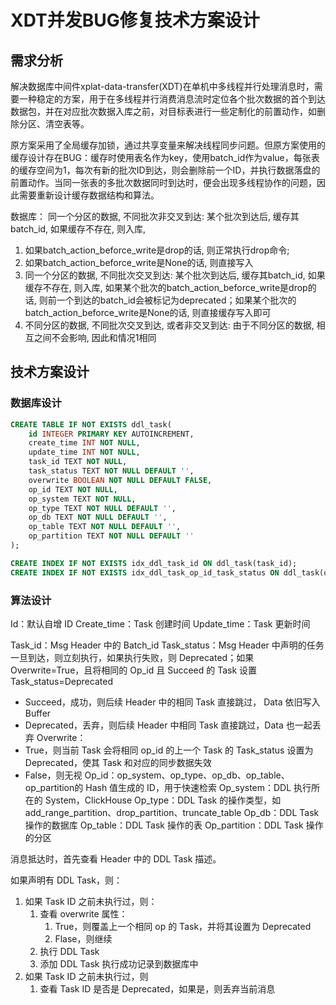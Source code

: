 # XDT并发BUG修复技术方案设计


## 需求分析

解决数据库中间件xplat-data-transfer(XDT)在单机中多线程并行处理消息时，需要一种稳定的方案，用于在多线程并行消费消息流时定位各个批次数据的首个到达数据包，并在对应批次数据入库之前，对目标表进行一些定制化的前置动作，如删除分区、清空表等。


原方案采用了全局缓存加锁，通过共享变量来解决线程同步问题。但原方案使用的缓存设计存在BUG：缓存时使用表名作为key，使用batch_id作为value，每张表的缓存空间为1，每次有新的批次ID到达，则会删除前一个ID，并执行数据落盘的前置动作。当同一张表的多批次数据同时到达时，便会出现多线程协作的问题，因此需要重新设计缓存数据结构和算法。


数据库：
同一个分区的数据, 不同批次非交叉到达:
某个批次到达后, 缓存其batch_id, 如果缓存不存在, 则入库,
1. 如果batch_action_beforce_write是drop的话, 则正常执行drop命令; 
2. 如果batch_action_beforce_write是None的话, 则直接写入
3. 同一个分区的数据, 不同批次交叉到达: 某个批次到达后, 缓存其batch_id, 如果缓存不存在, 则入库, 如果某个批次的batch_action_beforce_write是drop的话, 则前一个到达的batch_id会被标记为deprecated；如果某个批次的batch_action_beforce_write是None的话, 则直接缓存写入即可
4. 不同分区的数据, 不同批次交叉到达, 或者非交叉到达: 由于不同分区的数据, 相互之间不会影响, 因此和情况1相同


## 技术方案设计

### 数据库设计

```sql
CREATE TABLE IF NOT EXISTS ddl_task(
	id INTEGER PRIMARY KEY AUTOINCREMENT,
	create_time INT NOT NULL,
	update_time INT NOT NULL,
	task_id TEXT NOT NULL,
	task_status TEXT NOT NULL DEFAULT '',
	overwrite BOOLEAN NOT NULL DEFAULT FALSE,
	op_id TEXT NOT NULL,
	op_system TEXT NOT NULL,
	op_type TEXT NOT NULL DEFAULT '',
	op_db TEXT NOT NULL DEFAULT '',
	op_table TEXT NOT NULL DEFAULT '',
	op_partition TEXT NOT NULL DEFAULT ''
);

CREATE INDEX IF NOT EXISTS idx_ddl_task_id ON ddl_task(task_id);
CREATE INDEX IF NOT EXISTS idx_ddl_task_op_id_task_status ON ddl_task(op_id, task_status);
```


### 算法设计

Id：默认自增 ID
Create_time：Task 创建时间
Update_time：Task 更新时间

Task_id：Msg Header 中的 Batch_id
Task_status：Msg Header 中声明的任务一旦到达，则立刻执行，如果执行失败，则 Deprecated；如果 Overwrite=True，且将相同的 Op_id 且 Succeed 的 Task 设置 Task_status=Deprecated
- Succeed，成功，则后续 Header 中的相同 Task 直接跳过， Data 依旧写入 Buffer 
- Deprecated，丢弃，则后续 Header 中相同 Task 直接跳过，Data 也一起丢弃
Overwrite：
- True，则当前 Task 会将相同 op_id 的上一个 Task 的 Task_status 设置为 Deprecated，使其 Task 和对应的同步数据失效
- False，则无视
Op_id：op_system、op_type、op_db、op_table、op_partition的 Hash 值生成的 ID，用于快速检索
Op_system：DDL 执行所在的 System，ClickHouse
Op_type：DDL Task 的操作类型，如 add_range_partition、drop_partition、truncate_table
Op_db：DDL Task 操作的数据库
Op_table：DDL Task 操作的表
Op_partition：DDL Task 操作的分区



消息抵达时，首先查看 Header 中的 DDL Task 描述。

如果声明有 DDL Task，则：
1. 如果 Task ID 之前未执行过，则：
	1. 查看 overwrite 属性：
		1. True，则覆盖上一个相同 op 的 Task，并将其设置为 Deprecated
		2. Flase，则继续
	2. 执行 DDL Task
	3. 添加 DDL Task 执行成功记录到数据库中
2. 如果 Task ID 之前未执行过，则
	1. 查看 Task ID 是否是 Deprecated，如果是，则丢弃当前消息




